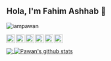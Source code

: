 ## Hola, I'm Fahim Ashhab 👋

<p align="left"> <img src="https://komarev.com/ghpvc/?username=fahim-ash&label=Views&color=blue&style=plastic" alt="iampawan" /> </p>

<a href="https://twitter.com/fahim_ash">
  <img align="left" alt="Fahim's Twitter" width="22px" src="https://cdn.jsdelivr.net/npm/simple-icons@v3/icons/twitter.svg" />
</a>
<a href="https://www.linkedin.com/in/fahim-ashhab">
  <img align="left" alt="Fahim's Linkdein" width="22px" src="https://cdn.jsdelivr.net/npm/simple-icons@v3/icons/linkedin.svg" />
</a>
<a href="https://github.com/fahim-ash">
  <img align="left" alt="Fahim's Github" width="22px" src="https://cdn.jsdelivr.net/npm/simple-icons@v3/icons/github.svg" />
</a>
<a href="https://instagram.com/fahim_ashhab">
  <img align="left" alt="Fahim's Instagram" width="22px" src="https://cdn.jsdelivr.net/npm/simple-icons@v3/icons/instagram.svg" />
</a>
<a href="https://www.facebook.com/fahim.ashab.58/">
  <img align="left" alt="Fahim's Facebook" width="22px" src="https://cdn.jsdelivr.net/npm/simple-icons@v3/icons/facebook.svg" />
</a>
<a href="https://www.youtube.com/channel/UCOFN8wsnOdMcYaiitDUTdxw/">
  <img align="left" alt="Fahim's Youtube" width="22px" src="https://cdn.jsdelivr.net/npm/simple-icons@v3/icons/youtube.svg" />
</a>
<br>
<br>

<a href="https://github.com/iampawan">
  <img align="center" src="https://github-readme-stats.vercel.app/api/top-langs/?username=fahim-ash&theme=light&hide_langs_below=1" />
</a>
<a href="https://github.com/iampawan">
 <img align="center" src="https://github-readme-stats.vercel.app/api?username=fahim-ash&show_icons=true&theme=light&line_height=27" alt="Pawan's github stats"/>
